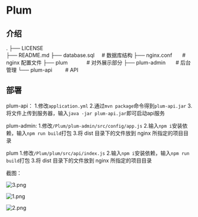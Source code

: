 # Plum


## 介绍

.
├── LICENSE         
├── README.md
├── database.sql     # 数据库结构
├── nginx.conf       # nginx 配置文件
├── plum             # 对外展示部分
├── plum-admin       # 后台管理
└── plum-api         # API

## 部署

plum-api：
1.修改`application.yml`
2.通过`mvn package`命令得到`plum-api.jar`
3.将文件上传到服务器，输入`java -jar plum-api.jar`即可启动api服务

plum-admin:
1.修改`/Plum/plum-admin/src/config/app.js`
2.输入`npm i`安装依赖，输入`npm run build`打包
3.将 dist 目录下的文件放到 nginx 所指定的项目目录

plum
1.修改`/Plum/plum/src/api/index.js`
2.输入`npm i`安装依赖，输入`npm run build`打包
3.将 dist 目录下的文件放到 nginx 所指定的项目目录

截图：

![3.png](https://i.loli.net/2017/07/26/59783851ce005.png)

![1.png](https://ooo.0o0.ooo/2017/07/26/597837f62ef35.png)

![2.png](https://i.loli.net/2017/07/26/597837f62efe9.png)
